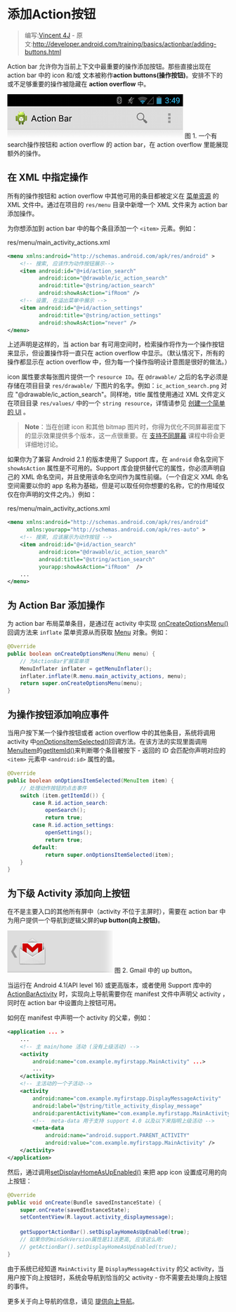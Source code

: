 # 添加Action按钮

> 编写:[Vincent 4J](http://github.com/vincent4j) - 原文:<http://developer.android.com/training/basics/actionbar/adding-buttons.html>

Action bar 允许你为当前上下文中最重要的操作添加按钮。那些直接出现在 action bar 中的 icon 和/或 文本被称作**action buttons(操作按钮)**。安排不下的或不足够重要的操作被隐藏在 **action overflow** 中。

![actionbar-actions](actionbar-actions.png)
图 1. 一个有search操作按钮和 action overflow 的 action bar，在 action overflow 里能展现额外的操作。

## 在 XML 中指定操作

所有的操作按钮和 action overflow 中其他可用的条目都被定义在 [菜单资源](https://developer.android.com/guide/topics/resources/menu-resource.html) 的 XML 文件中。通过在项目的 `res/menu` 目录中新增一个 XML 文件来为 action bar 添加操作。

为你想添加到 action bar 中的每个条目添加一个 `<item>` 元素。例如：

res/menu/main_activity_actions.xml
```xml
<menu xmlns:android="http://schemas.android.com/apk/res/android" >
    <!-- 搜索, 应该作为动作按钮展示-->
    <item android:id="@+id/action_search"
          android:icon="@drawable/ic_action_search"
          android:title="@string/action_search"
          android:showAsAction="ifRoom" />
    <!-- 设置, 在溢出菜单中展示 -->
    <item android:id="@+id/action_settings"
          android:title="@string/action_settings"
          android:showAsAction="never" />
</menu>
```

上述声明是这样的，当 action bar 有可用空间时，检索操作将作为一个操作按钮来显示，但设置操作将一直只在 action overflow 中显示。（默认情况下，所有的操作都显示在 action overflow 中，但为每一个操作指明设计意图是很好的做法。）

icon 属性要求每张图片提供一个 `resource ID`。在 `@drawable/` 之后的名字必须是存储在项目目录 `res/drawable/` 下图片的名字。例如：`ic_action_search.png` 对应 "@drawable/ic_action_search"。同样地，title 属性使用通过 XML 文件定义在项目目录 `res/values/` 中的一个 `string resource`，详情请参见 [创建一个简单的 UI](../firstapp/building-ui.html) 。

> **Note**：当在创建 icon 和其他 bitmap 图片时，你得为优化不同屏幕密度下的显示效果提供多个版本，这一点很重要。在 [支持不同屏幕](../supporting-devices/screens.html) 课程中将会更详细地讨论。

如果你为了兼容 Android 2.1 的版本使用了 Support 库，在 `android` 命名空间下 `showAsAction` 属性是不可用的。Support 库会提供替代它的属性，你必须声明自己的 XML 命名空间，并且使用该命名空间作为属性前缀。（一个自定义 XML 命名空间需要以你的 app 名称为基础，但是可以取任何你想要的名称，它的作用域仅仅在你声明的文件之内。）例如：

res/menu/main_activity_actions.xml
```xml
<menu xmlns:android="http://schemas.android.com/apk/res/android"
      xmlns:yourapp="http://schemas.android.com/apk/res-auto" >
    <!-- 搜索, 应该展示为动作按钮 -->
    <item android:id="@+id/action_search"
          android:icon="@drawable/ic_action_search"
          android:title="@string/action_search"
          yourapp:showAsAction="ifRoom"  />
    ...
</menu>
```

## 为 Action Bar 添加操作

为 action bar 布局菜单条目，是通过在 activity 中实现 <a href="https://developer.android.com/reference/android/app/Activity.html#onCreateOptionsMenu(android.view.Menu)">onCreateOptionsMenu()</a> 回调方法来 `inflate` 菜单资源从而获取 [Menu](https://developer.android.com/reference/android/view/Menu.html) 对象。例如：

```java
@Override
public boolean onCreateOptionsMenu(Menu menu) {
    // 为ActionBar扩展菜单项
    MenuInflater inflater = getMenuInflater();
    inflater.inflate(R.menu.main_activity_actions, menu);
    return super.onCreateOptionsMenu(menu);
}
```

## 为操作按钮添加响应事件

当用户按下某一个操作按钮或者 action overflow 中的其他条目，系统将调用 activity 中<a href="https://developer.android.com/reference/android/app/Activity.html#onOptionsItemSelected(android.view.MenuItem)">onOptionsItemSelected()</a>回调方法。在该方法的实现里面调用[MenuItem](https://developer.android.com/reference/android/view/MenuItem.html)的<a href="https://developer.android.com/reference/android/view/MenuItem.html#getItemId()">getItemId()</a>来判断哪个条目被按下  - 返回的 ID 会匹配你声明对应的 `<item>` 元素中 `<android:id>` 属性的值。

```java
@Override
public boolean onOptionsItemSelected(MenuItem item) {
    // 处理动作按钮的点击事件
    switch (item.getItemId()) {
        case R.id.action_search:
            openSearch();
            return true;
        case R.id.action_settings:
            openSettings();
            return true;
        default:
            return super.onOptionsItemSelected(item);
    }
}
```

## 为下级 Activity 添加向上按钮

在不是主要入口的其他所有屏中（activity 不位于主屏时），需要在 action bar 中为用户提供一个导航到逻辑父屏的**up button(向上按钮)**。

![actionbar-up.png](actionbar-up.png)
图 2. Gmail 中的 up button。

当运行在 Android 4.1(API level 16) 或更高版本，或者使用 Support 库中的 [ActionBarActivity](https://developer.android.com/reference/android/support/v7/app/ActionBarActivity.html) 时，实现向上导航需要你在 manifest 文件中声明父 activity ，同时在 action bar 中设置向上按钮可用。

如何在 manifest 中声明一个 activity 的父辈，例如：

```xml
<application ... >
    ...
    <!-- 主 main/home 活动 (没有上级活动) -->
    <activity
        android:name="com.example.myfirstapp.MainActivity" ...>
        ...
    </activity>
    <!-- 主活动的一个子活动-->
    <activity
        android:name="com.example.myfirstapp.DisplayMessageActivity"
        android:label="@string/title_activity_display_message"
        android:parentActivityName="com.example.myfirstapp.MainActivity" >
        <!--  meta-data 用于支持 support 4.0 以及以下来指明上级活动 -->
        <meta-data
            android:name="android.support.PARENT_ACTIVITY"
            android:value="com.example.myfirstapp.MainActivity" />
    </activity>
</application>
```

然后，通过调用<a href="https://developer.android.com/reference/android/app/ActionBar.html#setDisplayHomeAsUpEnabled(boolean)">setDisplayHomeAsUpEnabled()</a> 来把 app icon 设置成可用的向上按钮：

```java
@Override
public void onCreate(Bundle savedInstanceState) {
    super.onCreate(savedInstanceState);
    setContentView(R.layout.activity_displaymessage);

    getSupportActionBar().setDisplayHomeAsUpEnabled(true);
    // 如果你的minSdkVersion属性是11活更高, 应该这么用:
    // getActionBar().setDisplayHomeAsUpEnabled(true);
}
```

由于系统已经知道 `MainActivity` 是 `DisplayMessageActivity` 的父 activity，当用户按下向上按钮时，系统会导航到恰当的父 activity - 你不需要去处理向上按钮的事件。

更多关于向上导航的信息，请见 [提供向上导航](../../ux/implement-nav/ancestral.html)。

